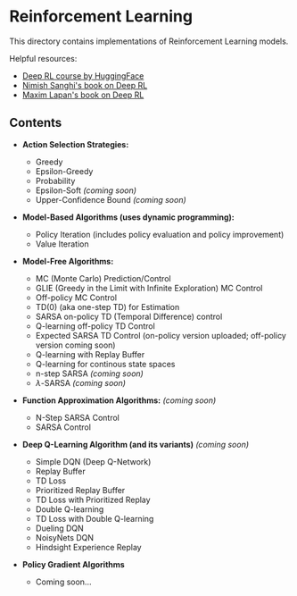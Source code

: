 # Reinforcement Learning

This directory contains implementations of Reinforcement Learning models.

Helpful resources:
- [Deep RL course by HuggingFace](https://huggingface.co/learn/deep-rl-course/en/unit0/introduction)
- [Nimish Sanghi's book on Deep RL](https://link.springer.com/book/10.1007/979-8-8688-0273-7)
- [Maxim Lapan's book on Deep RL](https://amzn.in/d/53wRETg)

## Contents

- **Action Selection Strategies:**
    - Greedy
    - Epsilon-Greedy
    - Probability
    - Epsilon-Soft *(coming soon)*
    - Upper-Confidence Bound *(coming soon)*

- **Model-Based Algorithms (uses dynamic programming):**
    - Policy Iteration (includes policy evaluation and policy improvement)
    - Value Iteration

- **Model-Free Algorithms:** 
    - MC (Monte Carlo) Prediction/Control
    - GLIE (Greedy in the Limit with Infinite Exploration) MC Control
    - Off-policy MC Control
    - TD(0) (aka one-step TD) for Estimation
    - SARSA on-policy TD (Temporal Difference) control
    - Q-learning off-policy TD Control
    - Expected SARSA TD Control (on-policy version uploaded;  off-policy version coming soon)
    - Q-learning with Replay Buffer
    - Q-learning for continous state spaces
    - n-step SARSA *(coming soon)*
    - $\lambda$-SARSA *(coming soon)*

- **Function Approximation Algorithms:** *(coming soon)*
    - N-Step SARSA Control
    - SARSA Control

- **Deep Q-Learning Algorithm (and its variants)** *(coming soon)*
    - Simple DQN (Deep Q-Network)
    - Replay Buffer
    - TD Loss
    - Prioritized Replay Buffer
    - TD Loss with Prioritized Replay
    - Double Q-learning
    - TD Loss with Double Q-learning
    - Dueling DQN
    - NoisyNets DQN
    - Hindsight Experience Replay

- **Policy Gradient Algorithms**
    - Coming soon...

